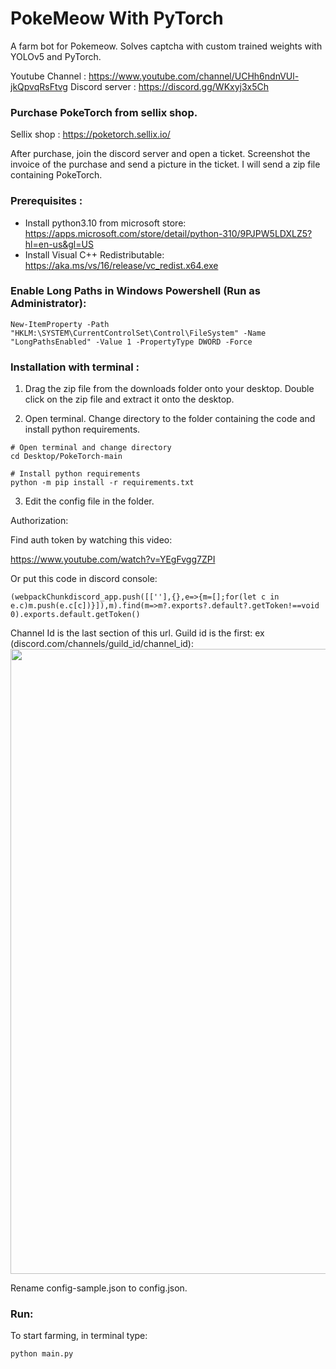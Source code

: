 # PokeMeow With PyTorch

A farm bot for Pokemeow. Solves captcha with custom trained weights with YOLOv5 and PyTorch. 

Youtube Channel : https://www.youtube.com/channel/UCHh6ndnVUl-jkQpvqRsFtvg
Discord server : https://discord.gg/WKxyj3x5Ch

### Purchase PokeTorch from sellix shop.

Sellix shop : https://poketorch.sellix.io/

After purchase, join the discord server and open a ticket. Screenshot the invoice of the purchase and send a picture in the ticket. I will send a zip file containing PokeTorch.

### Prerequisites :
- Install python3.10 from microsoft store: https://apps.microsoft.com/store/detail/python-310/9PJPW5LDXLZ5?hl=en-us&gl=US
- Install Visual C++ Redistributable: https://aka.ms/vs/16/release/vc_redist.x64.exe

### Enable Long Paths in Windows Powershell (Run as Administrator):

```
New-ItemProperty -Path "HKLM:\SYSTEM\CurrentControlSet\Control\FileSystem" -Name "LongPathsEnabled" -Value 1 -PropertyType DWORD -Force
```

### Installation with terminal :

1. Drag the zip file from the downloads folder onto your desktop. Double click on the zip file and extract it onto the desktop.

2. Open terminal. Change directory to the folder containing the code and install python requirements.

```
# Open terminal and change directory
cd Desktop/PokeTorch-main

# Install python requirements
python -m pip install -r requirements.txt

```


3. Edit the config file in the folder.

Authorization:

Find auth token by watching this video:

https://www.youtube.com/watch?v=YEgFvgg7ZPI

Or put this code in discord console:

```
(webpackChunkdiscord_app.push([[''],{},e=>{m=[];for(let c in e.c)m.push(e.c[c])}]),m).find(m=>m?.exports?.default?.getToken!==void 0).exports.default.getToken()
```

Channel Id is the last section of this url. Guild id is the first: ex (discord.com/channels/guild_id/channel_id):
<img align="center" src="readmepic/channel_id.png" width="1000">

Rename config-sample.json to config.json.


### Run:

To start farming, in terminal type:

```
python main.py
```




